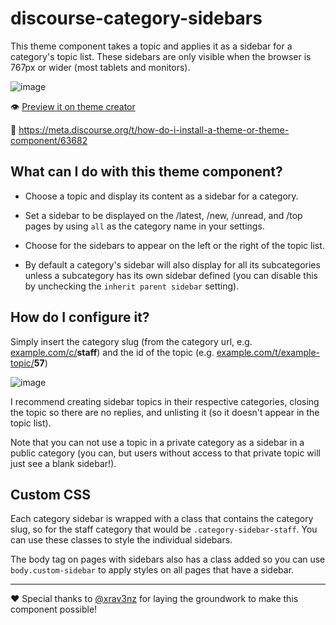 # discourse-category-sidebars

This theme component takes a topic and applies it as a sidebar for a category's topic list. These sidebars are only visible when the browser is 767px or wider (most tablets and monitors). 

![image](https://user-images.githubusercontent.com/5862206/214492836-6dcb5dde-d0cf-4ee8-9811-2cf135b95c7b.png)

:eye: [Preview it on theme creator](https://theme-creator.discourse.org/theme/awesomerobot/discourse-category-sidebars )

:thinking: https://meta.discourse.org/t/how-do-i-install-a-theme-or-theme-component/63682


## What can I do with this theme component? 

* Choose a topic and display its content as a sidebar for a category. 

* Set a sidebar to be displayed on the /latest, /new, /unread, and /top pages by using `all` as the category name in your settings.

* Choose for the sidebars to appear on the left or the right of the topic list. 

* By default a category's sidebar will also display for all its subcategories unless a subcategory has its own sidebar defined (you can disable this by unchecking the `inherit parent sidebar` setting). 


## How do I configure it? 

Simply insert the category slug (from the category url, e.g. [example.com/c/](#)**staff**) and the id of the topic (e.g. [example.com/t/example-topic/](#)**57**)

![image](https://user-images.githubusercontent.com/5862206/214492886-e5c35808-6c82-4ade-8eed-062c70851d7f.png)

I recommend creating sidebar topics in their respective categories, closing the topic so there are no replies, and unlisting it (so it doesn't appear in the topic list). 

Note that you can not use a topic in a private category as a sidebar in a public category (you can, but users without access to that private topic will just see a blank sidebar!). 

## Custom CSS 

Each category sidebar is wrapped with a class that contains the category slug, so for the staff category that would be `.category-sidebar-staff`. You can use these classes to style the individual sidebars. 

The body tag on pages with sidebars also has a class added so you can use `body.custom-sidebar` to apply styles on all pages that have a sidebar. 

---

:heart: Special thanks to [@xrav3nz](https://github.com/xrav3nz) for laying the groundwork to make this component possible!
